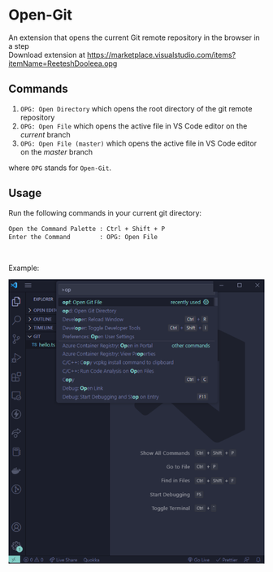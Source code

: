 # Open-Git

An extension that opens the current Git remote repository in the browser in a step  
Download extension at https://marketplace.visualstudio.com/items?itemName=ReeteshDooleea.opg

## Commands

1. `OPG: Open Directory` which opens the root directory of the git remote repository
2. `OPG: Open File` which opens the active file in VS Code editor on the _current_ branch
3. `OPG: Open File (master)` which opens the active file in VS Code editor on the _master_ branch

where `OPG` stands for `Open-Git`.

## Usage

Run the following commands in your current git directory:

```
Open the Command Palette : Ctrl + Shift + P
Enter the Command        : OPG: Open File
```

<br />

Example:

![Command Palette steps](./assets/command_step.png)
